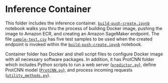 # Inference Container

This folder includes the inference container.  [`build-push-create.ipynb`](./build-push-create.ipynb) notebook walks you thru the process of building Docker image, pushing the image to Amazon ECR, and creating an Amazon SageMaker endpoint. The file [`sample-test.csv`](./sample-test.csv) has five test samples to be used when the created endpoint is invoked within the [`build-push-create.ipynb`](./build-push-create.ipynb) notebook.

Container folder has Docker and shell script files to configure Docker image with all necessary software packages. In addition, it has ProtCNN folder which includes Python scripts to run a web server ([`predictor.py`](./container/ProtCNN/predictor.py)), define ProtCNN model ([`ProtCNN.py`](./container/ProtCNN/ProtCNN.py)), and process incoming requests ([`utility_methods.py`](./container/ProtCNN/utility_methods.py)). 

